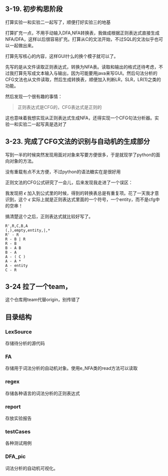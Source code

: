 ## 3-19. 初步构思阶段

打算实验一和实验二一起写了，顺便打好实验三的地基

打算扩充一点，不用手动输入DFA,NFA转换表，我做成根据正则表达式直接生成NFA/DFA，这样以后很容易扩充。打算从C的文法开始，不过SQL的文法似乎也可以一起做出来。

打算先写核心的内容，这样GUI什么的换个模子就可以了。

先写的是从文件读取正则表达式，转换为NFA表。读取和输出的格式还待考虑，不过我打算先写成文本输入与输出，因为可能要用java来写GUI。然后句法分析的CFG文法也从文件读取，然后生成转换表，顺便加入判断LR，SLR，LR(1)之类的功能。

然后发现一个很有趣的事情：

> 正则表达式是CFG的，CFG表达式是正则的

这也意味着我想实现从正则表达式生成NFA，还得实现一个CFG句法分析器。实验一和实验二一起写真是选对了

## 3-23. 完成了CFG文法的识别与自动机的生成部分

写到一半的时候突然发现用面对对象来写要方便很多，于是就现学了python的面向对象的方法。

没有重载有点不太方便，不过python的语法糖实在是很好用

正则文法的CFG公式研究了一会儿，后来发现我走进了一个误区：

我发现把 $\epsilon$ 加入到公式里的时候，得到的转换表总是有重复项。花了一天我才意识到，这个 $\epsilon$ 实际上就是正则表达式里面的一个符号，一个entity，而不是cfg中的空串！

搞清楚这个之后，正则表达式就比较好写了。

```regex
R',R,C,B,A
(,),empty,entity,|,*
R' - R
R - B | R
R - B
B - A B
B - A
A - ( C )
A - A *
A - entity
C - R
```

## 3-24 拉了一个team，

这个仓库用team代替origin，别传错了

## 目录结构

### LexSource

存储待分析的源代码

### FA

存储用于词法分析的自动机对象。使用e_NFA类的read方法可以读取

### regex

存储各种语言的词法分析的正则表达式

### report

存放实验报告

### testCases

各种测试用例

### DFA_pic

词法分析的自动机可视化。